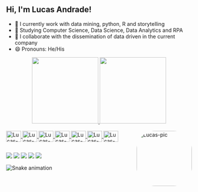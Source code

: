 ## Hi, I'm Lucas Andrade!

- 🔭 I currently work with data mining, python, R and storytelling
- 🌱 Studying Computer Science, Data Science, Data Analytics and RPA
- 👯 I collaborate with the dissemination of data driven in the current company
- 😄 Pronouns: He/His

<div align="center">
  <a href="https://github.com/lcgandrade">
  <img height="180em" src="https://github-readme-stats.vercel.app/api?username=lcgandrade&show_icons=true&theme=prussian&include_all_commits=true&count_private=true"/>
  <img height="180em" src="https://github-readme-stats.vercel.app/api/top-langs/?username=lcgandrade&layout=compact&langs_count=7&theme=prussian"/>
</div>
  
<div style="display: inline_block"><br>
  <img align="center" alt="Lucas-Js" height="30" width="40" src="https://cdn.jsdelivr.net/gh/devicons/devicon/icons/javascript/javascript-plain.svg">
  <img align="center" alt="Lucas-HTML" height="30" width="40" src="https://cdn.jsdelivr.net/gh/devicons/devicon/icons/html5/html5-original-wordmark.svg">
  <img align="center" alt="Lucas-CCS" height="30" width="40" src="https://cdn.jsdelivr.net/gh/devicons/devicon/icons/css3/css3-original-wordmark.svg">
  <img align="center" alt="Lucas-Numpy" height="30" width="40" src="https://cdn.jsdelivr.net/gh/devicons/devicon/icons/numpy/numpy-original-wordmark.svg">
  <img align="center" alt="Lucas-Pandas" height="30" width="40" src="https://cdn.jsdelivr.net/gh/devicons/devicon/icons/pandas/pandas-original-wordmark.svg">
  <img align="center" alt="Lucas-Python" height="30" width="40" src="https://cdn.jsdelivr.net/gh/devicons/devicon/icons/python/python-original-wordmark.svg">
  <img align="center" alt="Lucas-R" height="30" width="40" src="https://cdn.jsdelivr.net/gh/devicons/devicon/icons/r/r-original.svg">
  <img align="right" alt="Lucas-pic" height="150" style="border-radius:50px;" src="https://bn1301files.storage.live.com/y4m7hqYki3TTs_SiqU_SZ4vBkNHiYzKCQgvDB7qawrOq3dHaLv8xaLacjcjTjeTrJtH5WVkI3oMweE9DwoPDF4gq5lZ0LvsaPQRI82EXcX6kkyaF3g4iqYtN4jomzRhoOiMp8mTkkpc4coAePa0Gnq4kZlKWaio53gk7UFbItDk6gNBRghRGvLUm293ItNbKhcK?width=151&height=256&cropmode=none" >
</div>
  
  ##
  
<div>
  <a href = "mailto:lucas.gameiroc@gmail.com"><img src="https://img.shields.io/badge/-Gmail-%23333?style=for-the-badge&logo=gmail&logoColor=white" target="_blank"></a>
  <a href="https://www.instagram.com/lucas.andradeg/" target="_blank"><img src="https://img.shields.io/badge/-Instagram-%23E4405F?style=for-the-badge&logo=instagram&logoColor=white" target="_blank"></a>
 	<a href="https://twitter.com/LucasGameiroc" target="_blank"><img src="https://img.shields.io/badge/Twitch-9146FF?style=for-the-badge&logo=twitch&logoColor=white" target="_blank"></a>
  <a href = "mailto:lucas.andradeg@outlook.com"><img src="https://img.shields.io/badge/Microsoft_Outlook-0078D4?style=for-the-badge&logo=microsoft-outlook&logoColor=white" target="_blank"></a>
  <a href="https://www.linkedin.com/in/lucas-cristiano-gameiro-de-andrade-6454b6122/" target="_blank"><img src="https://img.shields.io/badge/-LinkedIn-%230077B5?style=for-the-badge&logo=linkedin&logoColor=white" target="_blank"></a> 
  
  ![Snake animation](https://github.com/lcgandrade/lcgandrade/blob/output/github-contribution-grid-snake.svg)
 
</div>
